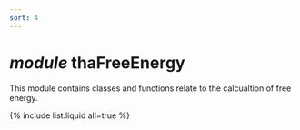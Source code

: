 ```yaml
---
sort: 4
---
```


# *module* thaFreeEnergy 

This module contains classes and functions relate to the calcualtion of free energy.

{% include list.liquid all=true %}
